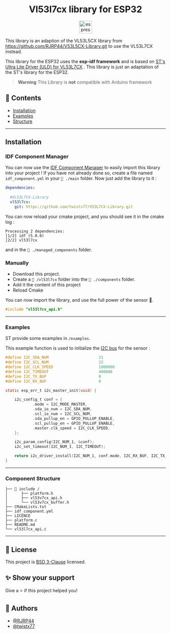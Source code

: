 <h1 align="center"> Vl53l7cx library for ESP32  </h1>
<p align="center">
<img align="center" src="https://seeklogo.com/images/E/espressif-systems-logo-1350B9E771-seeklogo.com.png" alt="espressif logo" width="40">
</p>

This library is an adaption of the VL53L5CX library from https://github.com/RJRP44/V53L5CX-Library.git to use the VL53L7CX instead.

This library for the ESP32 uses the **esp-idf framework** and is based
on [ST's  Ultra Lite Driver (ULD) for VL53L7CX](https://www.st.com/content/st_com/en/products/embedded-software/imaging-software/stsw-img023.html)
. This library is just an adaptation of the ST's library for the ESP32.

> **Warning**
> This Library is **not** compatible with Arduino framework

## 📌 Contents

* [Installation](#installation)
* [Examples](#examples)
* [Structure](#component-structure)

---

## Installation

### IDF Component Manager

You can now use the [IDF Component Manager](https://docs.espressif.com/projects/esp-idf/en/latest/esp32/api-guides/tools/idf-component-manager.html) to easily import this library into your project ! If you have not already done so, create a file named `idf_component.yml` in your `📁 ./main` folder. Now just add the library to it :
```yaml
dependencies:
  
  #VL53L7CX-Library
  vl53l7cx:
    git: https://github.com/twistx77/V53L7CX-Library.git

```

You can now reload your cmake project, and you should see it in the cmake log :

```log
Processing 2 dependencies:
[1/2] idf (5.0.0)
[2/2] vl53l7cx
```

and in the `📁 ./managed_components` folder. 


### Manually

* Download this project.
* Create a `📁 /vl53l7cx` folder into the `📁 ./components` folder.
* Add it the content of this project
* Reload Cmake



You can now import the library, and use the full power of the sensor 🎉.
``` c
#include "vl53l7cx_api.h" 
```

---

### Examples

ST provide some examples in `/examples`.

This example function is used to initialize the [I2C bus](https://docs.espressif.com/projects/esp-idf/en/latest/esp32/api-reference/peripherals/i2c.html) for the sensor :

```c
#define I2C_SDA_NUM                      21
#define I2C_SCL_NUM                      22
#define I2C_CLK_SPEED                    1000000
#define I2C_TIMEOUT                      400000
#define I2C_TX_BUF                       0
#define I2C_RX_BUF                       0

static esp_err_t i2c_master_init(void) {

    i2c_config_t conf = {
            .mode = I2C_MODE_MASTER,
            .sda_io_num = I2C_SDA_NUM,
            .scl_io_num = I2C_SCL_NUM,
            .sda_pullup_en = GPIO_PULLUP_ENABLE,
            .scl_pullup_en = GPIO_PULLUP_ENABLE,
            .master.clk_speed = I2C_CLK_SPEED,
    };

    i2c_param_config(I2C_NUM_1, &conf);
    i2c_set_timeout(I2C_NUM_1, I2C_TIMEOUT);

    return i2c_driver_install(I2C_NUM_1, conf.mode, I2C_RX_BUF, I2C_TX_BUF, 0);
}
```
---

### Component Structure 

```
├── 📁 include /
│      ├── platform.h
│      ├── vl53v7cx_api.h
│      └── vl53v7cx_buffer.h
├── CMakeLists.txt
├── idf_component.yml
├── LICENCE
├── platform.c
├── README.md
└── vl53l7cx_api.c              
```

---

## 📝 License

This project is [BSD 3-Clause](https://opensource.org/licenses/BSD-3-Clause/)  licensed.

## ✨ Show your support

Give a ⭐️ if this project helped you!

## 👤 Authors

- [@RJRP44](https://www.github.com/RJRP44)
- [@twistx77](https://www.github.com/RJRP44)

